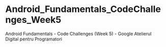 # Android_Fundamentals_CodeChallenges_Week5
Android Fundamentals - Code Challenges (Week 5) - Google Atelierul Digital pentru Programatori
